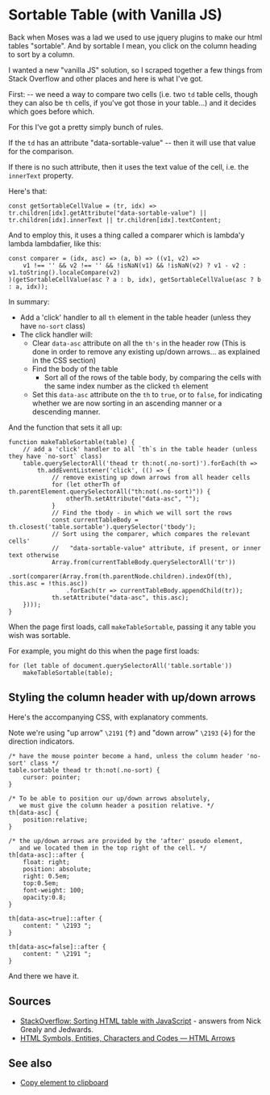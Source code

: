 # Sortable Table (with Vanilla JS)

Back when Moses was a lad we used to use jquery plugins to make our html tables "sortable". And by sortable I mean, you click on the column heading to sort by a column.

I wanted a new "vanilla JS" solution, so I scraped together a few things from Stack Overflow and other places and here is what I've got.


First: -- we need a way to compare two cells (i.e. two `td` table cells, though they can also be `th` cells, if you've got those in your table...) and it decides which goes before which.

For this I've got a pretty simply bunch of rules.

If the `td` has an attribute "data-sortable-value" -- then it will use that value for the comparison.

If there is no such attribute, then it uses the text value of the cell, i.e. the `innerText` property.

Here's that:

	const getSortableCellValue = (tr, idx) => tr.children[idx].getAttribute("data-sortable-value") || tr.children[idx].innerText || tr.children[idx].textContent;

And to employ this, it uses a thing called a comparer which is lambda'y lambda lambdafier, like this:

	const comparer = (idx, asc) => (a, b) => ((v1, v2) =>
		v1 !== '' && v2 !== '' && !isNaN(v1) && !isNaN(v2) ? v1 - v2 : v1.toString().localeCompare(v2)
	)(getSortableCellValue(asc ? a : b, idx), getSortableCellValue(asc ? b : a, idx));



In summary:

- Add a 'click' handler to all `th` element in the table header (unless they have `no-sort` class)
- The click handler will:
	- Clear `data-asc` attribute on all the `th's` in the header row
		(This is done in order to remove any existing up/down arrows... as explained in the CSS section)
	- Find the body of the table
		- Sort all of the rows of the table body, by comparing the cells with the same index number as the clicked `th` element
	- Set this `data-asc` attribute on the `th` to `true`, or to `false`, for indicating whether we are now sorting in an ascending manner or a descending manner.


And the function that sets it all up:

	function makeTableSortable(table) {
		// add a 'click' handler to all `th`s in the table header (unless they have `no-sort` class)
		table.querySelectorAll('thead tr th:not(.no-sort)').forEach(th =>
			th.addEventListener('click', (() => {
				// remove existing up down arrows from all header cells
				for (let otherTh of th.parentElement.querySelectorAll("th:not(.no-sort)")) {
					otherTh.setAttribute("data-asc", "");
				}
				// Find the tbody - in which we will sort the rows
				const currentTableBody = th.closest('table.sortable').querySelector('tbody');
				// Sort using the comparer, which compares the relevant cells'
				//   "data-sortable-value" attribute, if present, or inner text otherwise
				Array.from(currentTableBody.querySelectorAll('tr'))
					.sort(comparer(Array.from(th.parentNode.children).indexOf(th), this.asc = !this.asc))
					.forEach(tr => currentTableBody.appendChild(tr));
				th.setAttribute("data-asc", this.asc);
		})));
	}


When the page first loads, call `makeTableSortable`, passing it any table you wish was sortable.

For example, you might do this when the page first loads:

    for (let table of document.querySelectorAll('table.sortable'))
        makeTableSortable(table);


## Styling the column header with up/down arrows


Here's the accompanying CSS, with explanatory comments.

Note we're using "up arrow" `\2191` (&#x2191;) and "down arrow" `\2193` (&#x2193;) for the direction indicators.

	/* have the mouse pointer become a hand, unless the column header 'no-sort' class */
	table.sortable thead tr th:not(.no-sort) {
		cursor: pointer;
	}

	/* To be able to position our up/down arrows absolutely,
	   we must give the column header a position relative. */
	th[data-asc] {
		position:relative;
	}

	/* the up/down arrows are provided by the 'after' pseudo element, 
	   and we located them in the top right of the cell. */
	th[data-asc]::after {
		float: right;
		position: absolute;
		right: 0.5em;
		top:0.5em;
		font-weight: 100;
		opacity:0.8;
	}

	th[data-asc=true]::after {
		content: " \2193 ";
	}

	th[data-asc=false]::after {
		content: " \2191 ";
	}


And there we have it.

## Sources

- [StackOverflow: Sorting HTML table with JavaScript](https://stackoverflow.com/a/53880407/49) - answers from Nick Grealy and Jedwards.
- [HTML Symbols, Entities, Characters and Codes &mdash; HTML Arrows](https://www.toptal.com/designers/htmlarrows/arrows/)

## See also

- [Copy element to clipboard](copy_element_to_clipboard.md)

